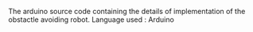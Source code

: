 The arduino source code containing the details of implementation of the obstactle avoiding robot.
Language used : Arduino
